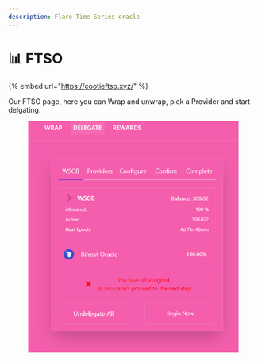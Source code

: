 ```yaml
---
description: Flare Time Series oracle
---
```


# 📊 FTSO

{% embed url="https://cootieftso.xyz/" %}

Our FTSO page, here you can Wrap and unwrap, pick a Provider and start delgating.

<figure><img src="../.gitbook/assets/edrffcd.PNG" alt=""><figcaption></figcaption></figure>

